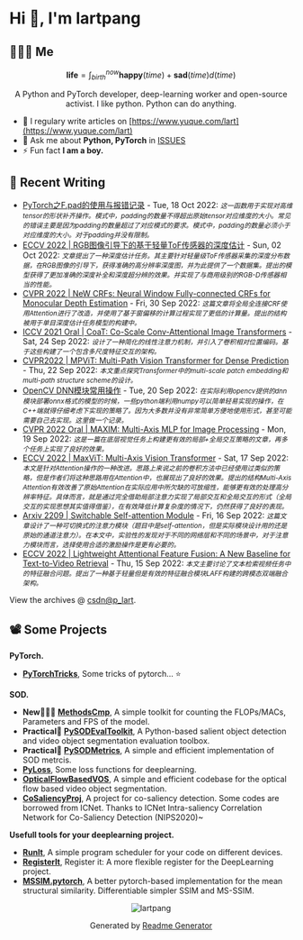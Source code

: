 # Hi 👋, I'm lartpang

## 🧑‍🤝‍🧑 Me

$$
\textbf{life} = \int_{birth}^{now} \mathbf{happy}(time) + \mathbf{sad}(time) d(time)
$$

<p align="center">A Python and PyTorch developer, deep-learning worker and open-source activist. I like python. Python can do anything.</p>

- 📝 I regulary write articles on [https://www.yuque.com/lart](https://www.yuque.com/lart)
- 💬 Ask me about **Python, PyTorch** in [ISSUES](https://github.com/lartpang/lartpang/issues)
- ⚡ Fun fact **I am a boy.**

## 📝 Recent Writing

<!-- writing starts -->
* [PyTorch之F.pad的使用与报错记录](https://blog.csdn.net/P_LarT/article/details/127390628) - Tue, 18 Oct 2022: <small>*这一函数用于实现对高维tensor的形状补齐操作。模式中，padding的数量不得超出原始tensor对应维度的大小。常见的错误主要是因为padding的数量超过了对应模式的要求。模式中，padding的数量必须小于对应维度的大小。对于padding并没有限制。*</small>
* [ECCV 2022 | RGB图像引导下的基于轻量ToF传感器的深度估计](https://blog.csdn.net/P_LarT/article/details/127146695) - Sun, 02 Oct 2022: <small>*文章提出了一种深度估计任务。其主要针对轻量级ToF传感器采集的深度分布数据，在RGB图像的引导下，获得准确的高分辨率深度图，并为此提供了一个数据集。提出的模型获得了更加准确的深度补全和深度超分辨的效果。并实现了与商用级别的RGB-D传感器相当的性能。*</small>
* [CVPR 2022 | NeW CRFs: Neural Window Fully-connected CRFs for Monocular Depth Estimation](https://blog.csdn.net/P_LarT/article/details/127124910) - Fri, 30 Sep 2022: <small>*这篇文章将全局全连接CRF使用Attention进行了改造，并使用了基于窗偏移的计算过程实现了更低的计算量。提出的结构被用于单目深度估计任务模型的构建中。*</small>
* [ICCV 2021 Oral | CoaT: Co-Scale Conv-Attentional Image Transformers](https://blog.csdn.net/P_LarT/article/details/127023702) - Sat, 24 Sep 2022: <small>*设计了一种简化的线性注意力机制，并引入了卷积相对位置编码。基于这些构建了一个包含多尺度特征交互的架构。*</small>
* [CVPR2022 | MPViT: Multi-Path Vision Transformer for Dense Prediction](https://blog.csdn.net/P_LarT/article/details/126989548) - Thu, 22 Sep 2022: <small>*本文重点探究Transformer中的multi-scale patch embedding和multi-path structure scheme的设计。*</small>
* [OpenCV DNN模块常用操作](https://blog.csdn.net/P_LarT/article/details/126961138) - Tue, 20 Sep 2022: <small>*在实际利用opencv提供的dnn模块部署onnx格式的模型的时候，一些python端利用numpy可以简单轻易实现的操作，在C++端就得仔细考虑下实现的策略了。因为大多数并没有非常简单方便地使用形式，甚至可能需要自己去实现。这里做一个记录。*</small>
* [CVPR 2022 Oral | MAXIM: Multi-Axis MLP for Image Processing](https://blog.csdn.net/P_LarT/article/details/126931492) - Mon, 19 Sep 2022: <small>*这是一篇在底层视觉任务上构建更有效的局部+全局交互策略的文章，再多个任务上实现了良好的效果。*</small>
* [ECCV 2022 | MaxViT: Multi-Axis Vision Transformer](https://blog.csdn.net/P_LarT/article/details/126903713) - Sat, 17 Sep 2022: <small>*本文是针对Attention操作的一种改进。思路上来说之前的卷积方法中已经使用过类似的策略，但是作者们将这种思路用在Attention中，也展现出了良好的效果。提出的结构Multi-Axis Attention有效改善了原始Attention在实际应用中所欠缺的可放缩性，能够更有效的处理高分辨率特征。具体而言，就是通过完全借助局部注意力实现了局部交互和全局交互的形式（全局交互的实现思想其实值得借鉴），在有效降低计算复杂度的情况下，仍然获得了良好的表现。*</small>
* [Arxiv 2209 | Switchable Self-attention Module](https://blog.csdn.net/P_LarT/article/details/126896049) - Fri, 16 Sep 2022: <small>*这篇文章设计了一种可切换式的注意力模块（题目中是self-attention，但是实际模块设计用的还是原始的通道注意力）。在本文中，实验性的发现对于不同的网络层和不同的场景中，对于注意力模块而言，选择使用合适的激励操作是更有必要的。*</small>
* [ECCV 2022 | Lightweight Attentional Feature Fusion: A New Baseline for Text-to-Video Retrieval](https://blog.csdn.net/P_LarT/article/details/126878555) - Thu, 15 Sep 2022: <small>*本文主要讨论了文本检索视频任务中的特征融合问题。提出了一种基于轻量但是有效的特征融合模块LAFF构建的跨模态双端融合架构。*</small>
<!-- writing ends -->

View the archives @ [csdn@p_lart](https://blog.csdn.net/p_lart).

## 📽️ Some Projects

**PyTorch.**
* [**PyTorchTricks**](https://github.com/lartpang/PyTorchTricks), Some tricks of pytorch… :star:

**SOD.**
* **New:rocket::rocket::rocket:** [**MethodsCmp**](https://github.com/lartpang/MethodsCmp), A simple toolkit for counting the FLOPs/MACs, Parameters and FPS of the model.
* **Practical:wrench:** [**PySODEvalToolkit**](https://github.com/lartpang/PySODEvalToolkit), A Python-based salient object detection and video object segmentation evaluation toolbox.
* **Practical:wrench:** [**PySODMetrics**](https://github.com/lartpang/PySODMetrics), A simple and efficient implementation of SOD metrcis.
* [**PyLoss**](https://github.com/lartpang/PyLoss), Some loss functions for deeplearning.
* [**OpticalFlowBasedVOS**](https://github.com/lartpang/OpticalFlowBasedVOS), A simple and efficient codebase for the optical flow based video object segmentation.
* [**CoSaliencyProj**](https://github.com/lartpang/CoSaliencyProj), A project for co-saliency detection. Some codes are borrowed from ICNet. Thanks to ICNet Intra-saliency Correlation Network for Co-Saliency Detection (NIPS2020)~

**Usefull tools for your deeplearning project.**
* [**RunIt**](https://github.com/lartpang/RunIt), A simple program scheduler for your code on different devices.
* [**RegisterIt**](https://github.com/lartpang/RegisterIt), Register it: A more flexible register for the DeepLearning project.
* [**MSSIM.pytorch**](https://github.com/lartpang/MSSIM.pytorch), A better pytorch-based implementation for the mean structural similarity. Differentiable simpler SSIM and MS-SSIM.

<p align="center"><img src="https://komarev.com/ghpvc/?username=lartpang" alt="lartpang" /></p>
<p align="center">Generated by <a href="https://rahuldkjain.github.io/gh-profile-readme-generator/" alt="generator">Readme Generator</a></p>
